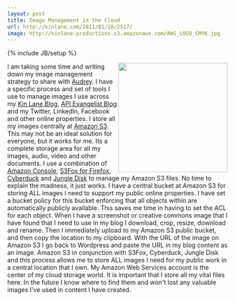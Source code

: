 ```yaml
---
layout: post
title: Image Management in the Cloud
url: http://kinlane.com/2011/01/10/2517/
image: http://kinlane-productions.s3.amazonaws.com/AWS_LOGO_CMYK.jpg
---
```

{% include JB/setup %}
<p>
     <img src="http://kinlane-productions.s3.amazonaws.com/AWS_LOGO_CMYK.jpg" alt="" width="250" align="right" />I am taking some time and writing down my image management strategy to share with <a href="http://www.audreywatters.com" target="_blank">Audrey</a>. I have a specific process and set of tools I use to manage images I use across my <a href="http://www.kinlane.com" target="_blank">Kin Lane Blog</a>, <a href="http://www.apievangelist.com/">API Evangelist Blog</a> and my Twitter, LinkedIn, Facebook and other online properties. I store all my images centrally at <a href="http://www.kinlane.com/category/amazon/amazon-s3/">Amazon S3</a>. This may not be an ideal solution for everyone, but it works for me. Its a complete storage area for all my images, audio, video and other documents. I use a combination of <a href="https://console.aws.amazon.com" target="_blank">Amazon Console</a>, <a href="https://addons.mozilla.org/en-US/firefox/addon/3247/" target="_blank">S3Fox for Firefox</a>, <a href="http://cyberduck.ch/" target="_blank">Cyberduck</a> and <a href="https://www.jungledisk.com/" target="_blank">Jungle Disk</a> to manage my Amazon S3 files. No time to explain the madness, it just works. I have a central bucket at Amazon S3 for storing ALL images I need to support my public online properties. I have set a bucket policy for this bucket enforcing that all objects within are automatically publicly available. This saves me time in having to set the ACL for each object. When I have a screenshot or creative commons image that I have found that I need to use in my blog I download, crop, resize, download and rename. Then I immediately upload to my Amazon S3 public bucket, and then copy the location to my clipboard. With the URL of the image on Amazon S3 I go back to Wordpress and paste the URL in my blog content as an image. Amazon S3 in conjunction with S3Fox, Cyberduck, Jungle Disk and this process allows me to store ALL images I need for my public work in a central location that I own. My Amazon Web Services account is the center of my cloud storage world. It is important that I store all my vital files here. In the future I know where to find them and won't lost any valuable images I've used in content I have created.
</p>